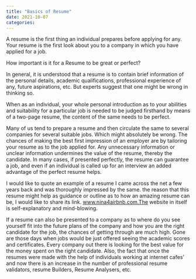 ```yaml
---
title: "Basics of Resume"
date: 2021-10-07
categories:
---
```


A resume is the first thing an individual prepares before applying for any. Your resume is the first look about you to a company in which you have applied for a job. 

How important is it for a Resume to be great or perfect?

In general, it is understood that a resume is to contain brief information of the personal details, academic qualifications, professional experience of any, future aspirations, etc.
But experts suggest that one might be wrong in thinking so. 

When as an individual, your whole personal introduction as to your abilities and suitability for a particular job is needed to be judged firsthand by means of a two-page resume, the content of the same needs to be perfect.

Many of us tend to prepare a resume and then circulate the same to several companies for several suitable jobs. Which might absolutely be wrong. The chances of making the best first impression of an employer are by tailoring your resume as to the job applied for. Any unnecessary information or unclear information undermines the value of the resume, thereby the candidate. In many cases, if presented perfectly, the resume can guarantee a job, and even if an individual is called up for an interview an added advantage of the perfect resume helps. 

I would like to quote an example of a resume I came across the net a few years back and was thoroughly impressed by the same. the reason that this resume might help as guidance or outline as to how an amazing resume can be, I would like to share its link. www.nina4airbnb.com.The website in itself is self-explanatory and mind-blowing.

If a resume can also be presented to a company as to where do you see yourself fit into the future plans of the company and how you are the right candidate for the job, the chances of getting through are much high. Gone are those days when jobs would be just offered seeing the academic scores and certificates. Every company out there is looking for the best value for the money spent on the right candidate.  Also, the fact that once the resumes were made with the help of individuals working at internet cafes' and now there is an increase in the number of professional resume validators, resume Builders, Resume Analysers, etc.


